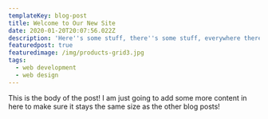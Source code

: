 ```yaml
---
templateKey: blog-post
title: Welcome to Our New Site
date: 2020-01-20T20:07:56.022Z
description: 'Here''s some stuff, there''s some stuff, everywhere there''s stuff.'
featuredpost: true
featuredimage: /img/products-grid3.jpg
tags:
  - web development
  - web design
---
```

This is the body of the post! I am just going to add some more content in here to make sure it stays the same size as the other blog posts!
